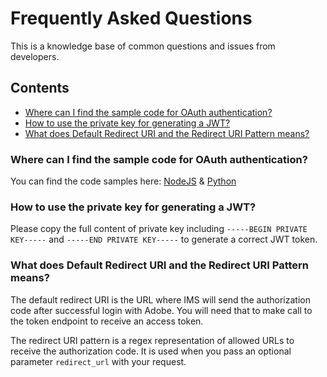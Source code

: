 # Frequently Asked Questions

This is a knowledge base of common questions and issues from developers.

## Contents
- [Where can I find the sample code for OAuth authentication?](#where-can-i-find-the-sample-code-for-oauth-authentication-)
- [How to use the private key for generating a JWT?](#how-to-use-the-private-key-for-generating-a-jwt-)
- [What does Default Redirect URI and the Redirect URI Pattern means?](#what-does-default-redirect-uri-and-the-redirect-uri-pattern-means-)



### Where can I find the sample code for OAuth authentication?
You can find the code samples here: [NodeJS](https://github.com/AdobeDocs/adobeio-auth/tree/stage/OAuth/samples/adobe-auth-node) & [Python](https://github.com/AdobeDocs/adobeio-auth/tree/stage/OAuth/samples/adobe-auth-python)

### How to use the private key for generating a JWT?
Please copy the full content of private key including ```-----BEGIN PRIVATE KEY-----``` and ```-----END PRIVATE KEY-----``` to generate a correct JWT token.

### What does Default Redirect URI and the Redirect URI Pattern means?
The default redirect URI is the URL where IMS will send the authorization code after successful login with Adobe. You will need that to make call to the token endpoint to receive an access token.

The redirect URI pattern is a regex representation of allowed URLs to receive the authorization code. It is used when you pass an optional parameter `redirect_url` with your request.

